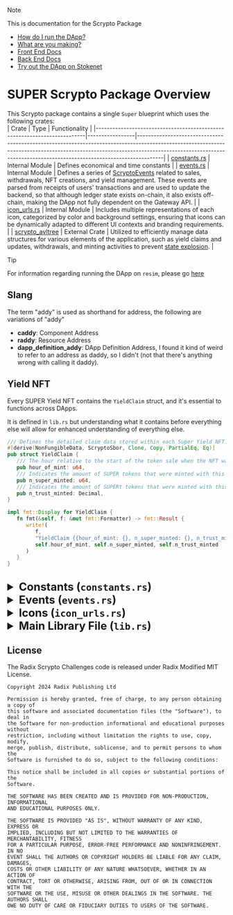 > [!NOTE]
> This is documentation for the Scrypto Package
> - [How do I run the DApp?](../Website/README.md)
> - [What are you making?](../README.md)
> - [Front End Docs](../Website/Front%20End/README.md)
> - [Back End Docs](../Website/Back%20End/Server/README.md)
> - [Try out the DApp on Stokenet](https://testnet.floww.fi)

# SUPER Scrypto Package Overview

This Scrypto package contains a single ```Super``` blueprint which uses the following crates:  
| Crate                                                                    | Type            | Functionality                                                                                                                                                                                                                                     |
|--------------------------------------------------------------------------|-----------------|---------------------------------------------------------------------------------------------------------------------------------------------------------------------------------------------------------------------------------------------------|
| [constants.rs](#constants)                                  | Internal Module | Defines economical and time constants                                                                                                                                                                                                            |
| [events.rs](#events)                                           | Internal Module | Defines a series of [ScryptoEvents](https://docs.radixdlt.com/docs/scrypto-events) related to sales, withdrawals, NFT creations, and yield management. These events are parsed from receipts of users' transactions and are used to update the backend, so that although ledger state exists on-chain, it also exists off-chain, making the DApp not fully dependent on the Gateway API. |
| [icon_urls.rs](#icons)                                                             | Internal Module | Includes multiple representations of each icon, categorized by color and background settings, ensuring that icons can be dynamically adapted to different UI contexts and branding requirements.                                                                                         |
| [scrypto_avltree](https://github.com/ociswap/scrypto-avltree/tree/main)  | External Crate  | Utilized to efficiently manage data structures for various elements of the application, such as yield claims and updates, withdrawals, and minting activities to prevent [state explosion](https://docs.radixdlt.com/docs/code-hardening).                                              |

> [!TIP]
> For information regarding running the DApp on `resim`,
> please go [here](../Website/README.md#run-the-dapp-locally-using-resim)

## Slang 
The term "addy" is used as shorthand for address, the following are variations of "addy"
* **caddy**: Component Address
* **raddy**: Resource Address
* **dapp_definition_addy**: DApp Definition Address, I found it kind of weird to refer to an address as daddy, so I didn't (not that there's anything wrong with calling it daddy).

## Yield NFT 
Every SUPER Yield NFT contains the `YieldClaim` struct, and it's essential to functions across DApps.  
  
It is defined in `lib.rs` but understanding what it contains before everything else will allow for enhanced understanding of everything else.



```rust
/// Defines the detailed claim data stored within each Super Yield NFT.
#[derive(NonFungibleData, ScryptoSbor, Clone, Copy, PartialEq, Eq)]
pub struct YieldClaim {
   /// The hour relative to the start of the token sale when the NFT was minted.
   pub hour_of_mint: u64,
   /// Indicates the amount of SUPER tokens that were minted with this NFT.
   pub n_super_minted: u64,
   /// Indicates the amount of SUPERt tokens that were minted with this NFT, these tokens represent a share of XRD stored within the component's Native Pool.
   pub n_trust_minted: Decimal,
}

impl fmt::Display for YieldClaim {
   fn fmt(&self, f: &mut fmt::Formatter) -> fmt::Result {
      write!(
         f,
         "YieldClaim {{hour_of_mint: {}, n_super_minted: {}, n_trust_minted: {} }}",
         self.hour_of_mint, self.n_super_minted, self.n_trust_minted
      )
   }
}
```

##
<details>
<summary style="font-size: 1.8em; font-weight: bold;">Constants (<code>constants.rs</code>)</summary>

## Constants

| Constant              | Type    | Value    | Description                                                                                                                                            |
|-----------------------|---------|----------|--------------------------------------------------------------------------------------------------------------------------------------------------------|
| FRACTION_VESTED       | Decimal | 0.4      | Fraction of XRD paid by user to be unlocked to Owner over the `WEEKS_VESTED`                                                                           |
| FRACTION_TRUST_FUND   | Decimal | 0.6      | Fraction of XRD paid by user to place in `OneResourcePool` and mint `SUPERt` against                                                                   |
| WEEKS_VESTED          | u64     | 16       | May also be referred to as the development period, weeks over which SUPERy is generated                                                                |
| TIME_SECONDS_PER_HOUR | u64     | 60 * 60  | Number of seconds in an hour.                                                                                                                          |
| TIME_HOURS_PER_WEEK   | u64     | 7 * 24   | Number of hours in a week.                                                                                                                             |
| DAYS_PER_VEST_PERIOD  | u64     | 7        | Number of days per vesting period, each period unlocks an equal fraction of the tokens locked within the component from the fraction `FRACTION_VESTED` |
| SALE_DURATION_DAYS    | u64     | 7        | Duration of the sale in days.                                                                                                                          |
| EULER                 | Decimal | 2.718... | Euler's number, accurate to 18 decimal places.                                                                                                         |
| PI                    | Decimal | 3.141... | π (pi), accurate to 18 decimal places                                                                                                                  |

##
</details>

<details>
<summary style="font-size: 1.8em; font-weight: bold;">Events (<code>events.rs</code>)</summary>

## Events

### SaleDetailEvent 
Used to communicate changes within the component.  
A version of this is stored in the component itself, it's updated whenever necessary but must be defined as both an 
event and a struct in order for the component to emit its state effectively.
```rust
#[derive(ScryptoSbor, ScryptoEvent, Clone)]
pub struct SaleDetailEvent {

   pub dapp_definition_caddy: Vec<GlobalAddress>,
   pub component_caddy: ComponentAddress,
   pub pool_caddy: ComponentAddress,

   pub owner_badge_raddy: ResourceAddress,
   pub component_badge_raddy: ResourceAddress,
   pub db_updater_raddy: ResourceAddress,

   pub super_raddy: ResourceAddress,
   pub super_y_raddy: ResourceAddress,
   pub super_t_raddy: ResourceAddress,
   pub yield_nft_raddy: ResourceAddress,

   pub sale_started: bool,
   pub sale_completed: bool,

   pub sale_start_time_unix: i64,
   pub sale_start_time_utc: String,

   pub sale_end_time_unix: i64,
   pub sale_end_time_utc: String,

}
```

### CreateYieldNFTEvent 
This event is emitted when a new Yield NFT is created. It contains the NFT's ID, the hour of minting, the amount of 
SUPER tokens minted, and the amount of trust tokens (SUPERt) minted.
```rust
#[derive(ScryptoSbor, ScryptoEvent)]
pub struct CreateYieldNFTEvent {
    pub nft_id: u64,
    pub hour_of_mint: u64,
    pub n_super_minted: u64,
    pub n_trust_minted: Decimal,
}
```

### BurnYieldNFTEvent 
This event is emitted when a Yield NFT is burned. It contains the burnt NFT's ID, the hour of minting, the amount 
of SUPER tokens that were minted, and the amount of trust tokens (SUPERt) minted with the NFT.
```rust
#[derive(ScryptoSbor, ScryptoEvent)]
pub struct BurnYieldNFTEvent {
    pub nft_id: u64,
    pub hour_of_mint: u64,
    pub n_super_minted: u64,
    pub n_trust_minted: Decimal,
}
```

### WithdrawalCalculationEvent 
This event is emitted when the withdrawal epochs are calculated. It contains a vector of strings representing the 
epochs at which withdrawals from the vested XRD (the XRD governed by the constant `FRACTION_VESTED`) are scheduled.
```rust
#[derive(ScryptoSbor, ScryptoEvent)]
pub struct WithdrawalCalculationEvent {
    pub withdraw_epochs: Vec<String>,
}
```

### ClaimYieldEvent 
This event is emitted when yield is claimed. It contains the hour of the claim, the amount of SUPERy tokens minted,
the NFT's ID used for the claim, and the amount of trust fund tokens (SUPERt) redeemed.
```rust
#[derive(ScryptoSbor, ScryptoEvent)]
pub struct ClaimYieldEvent {
    pub hour_of_claim: u64,
    pub super_y_minted: Decimal,
    pub nft_id: u64,
    pub trust_fund_redemption_amount: Decimal,
}
```

### ShowSuperMintedEvent 
This event is emitted to show the amount of SUPER tokens minted at a specific time. It contains the time of the update
and the number of SUPER tokens minted. This event is used by the `show_hourly_super_minted` function.
```rust
#[derive(ScryptoSbor, ScryptoEvent)]
pub struct ShowSuperMintedEvent {
    pub time: u64, // time at which the update occurred
    pub n_super: u64,
}
```

### YieldUpdateEvent: 
This event is used by the show_hourly_yield_generated function to emit information about the yield generated for each NFT at each recorded hour.
```rust
#[derive(ScryptoSbor, ScryptoEvent)]
pub struct YieldUpdateEvent {
    pub time: u64, //time at which the update occurred
    pub nft_id: u64,
    pub yield_generated: Decimal, // Yield received per 'Super' token
}
```

### SplitNFTEvent 
This event is emitted when a Yield NFT is split into multiple NFTs. It contains the ID and data of
the burned NFT, the ID and data of the first newly created NFT, and a vector of IDs and data for the
rest of the newly created NFTs. This event is used by the `split_yield_nft` function.
```rust
#[derive(ScryptoSbor, ScryptoEvent)]
pub struct SplitNFTEvent {
    pub burnt_nft_id: u64,
    pub burnt_nft_data: YieldClaim,
    pub first_nft_id: NonFungibleLocalId,
    pub first_nft_data: YieldClaim,
    pub rest_nft_ids: Vec<NonFungibleLocalId>,
    pub rest_nft_data: YieldClaim
}
```  

##
</details>

<details>
<summary style="font-size: 1.8em; font-weight: bold;">Icons (<code>icon_urls.rs</code>)</summary>

## Icons

### Structs

#### `IconUrls`

This struct holds URLs for different icon types.

##### Fields

- `floww: UncheckedUrl`
- `super_s: UncheckedUrl`
- `super_t: UncheckedUrl`
- `super_y: UncheckedUrl`
- `w: UncheckedUrl`
- `nft: UncheckedUrl`

#### `Icons`

This struct contains two `IconUrls` objects, representing different formats of icons.

##### Fields

- `tp: IconUrls` - Holds URLs for transparent icons.
- `bg: IconUrls` - Holds URLs for icons with backgrounds.

### Implementation

#### `Icons::new() -> Self`

The `new` function initializes the `Icons` struct with predefined URLs for both transparent and background icons. 
It constructs the URLs based on a base URL.

##### Example

```rust
impl Icons {
pub fn new() -> Self {
let base_url: String = String::from("https://assets.floww.fi/images/logo/png/");

        let set: Icons = Icons {
            tp: IconUrls {
                floww: Url::of(&format!("{}tp/floww.png", base_url)),
                super_s: Url::of(&format!("{}tp/super_s.png", base_url)),
                super_t: Url::of(&format!("{}tp/super_t.png", base_url)),
                super_y: Url::of(&format!("{}tp/super_y.png", base_url)),
                w: Url::of(&format!("{}tp/W.png", base_url)),
                nft: Url::of(&format!("{}tp/yield_nft.png", base_url)),
            },
            bg: IconUrls {
                floww: Url::of(&format!("{}bg/floww.png", base_url)),
                super_s: Url::of(&format!("{}bg/super_s.png", base_url)),
                super_t: Url::of(&format!("{}bg/super_t.png", base_url)),
                super_y: Url::of(&format!("{}bg/super_y.png", base_url)),
                w: Url::of(&format!("{}bg/W.png", base_url)),
                nft: Url::of(&format!("{}bg/yield_nft.png", base_url)),
            },
        };
        return set;
    }
}
```

The `new` method constructs the URLs dynamically using the base URL and predefined paths for each icon type. 
It then returns an instance of the `Icons` struct with these URLs.

##
</details>

<details>
<summary style="font-size: 1.8em; font-weight: bold;">Main Library File (<code>lib.rs</code>) </summary>

## Main Library File

## <!-- Instantiation -->
<details>
<summary style="font-size: 1.4em; font-weight: bold;">Instantiation Function</summary>

This section contains the function used to instantiate the DApp

### `new()`
Initializes and returns a new instance of the Super component. This function sets up the initial state, including 
badges, resource managers, and databases required for the component's operation.
```rust
        pub fn new(
    dapp_definition_addy: ComponentAddress,
) -> (NonFungibleBucket, Global<Super>, NonFungibleBucket) {

    let dapp_definition_addy_vec: Vec<GlobalAddress> =
        vec![GlobalAddress::new_or_panic(dapp_definition_addy.into())];

    let logos: Icons = Icons::new();

    let current_colors: IconUrls = logos.bg.clone();

    //region Component Rules and address reservations

    let (addy_reservation, component_addy): (GlobalAddressReservation, ComponentAddress) =
        Runtime::allocate_component_address(Super::blueprint_id());

    let access_rule_component: AccessRule = rule!(require(global_caller(component_addy)));

    let global_component_caller_badge: NonFungibleGlobalId =
        NonFungibleGlobalId::global_caller_badge(component_addy);

    let global_component_addy: ResourceAddress =
        global_component_caller_badge.resource_address();

    let owner_role_component: OwnerRole = OwnerRole::Fixed(access_rule_component.clone());

    //endregion

    //region Minting Owner badge and owner access rules

    let badge_owner: NonFungibleBucket =
        ResourceBuilder::new_integer_non_fungible(owner_role_component.clone())
            .metadata(metadata!(
                    init {
                        "name" => "SUPER Owner Badge".to_owned(), locked;
                        "key_image_url" => current_colors.nft.to_owned(), updatable;
                        "dapp_definitions" => dapp_definition_addy_vec.to_owned(), updatable;
                    }))
            .mint_roles(mint_roles!(
                    minter => access_rule_component.clone();
                    minter_updater => access_rule_component.clone();
                    ))
            .mint_initial_supply(vec![(
                0u64.into(),
                OwnerBadgeData {
                    name: "SHAH".to_owned(),
                },
            )]);

    let badge_owner_addy: ResourceAddress = badge_owner.resource_address();

    let owner_badge_global_id: NonFungibleGlobalId =
        NonFungibleGlobalId::global_caller_badge(badge_owner_addy);

    let access_component_or_owner_badge: AccessRule = rule!(require_any_of(vec![
                owner_badge_global_id.clone(),
                global_component_caller_badge.clone()
            ]));
    let owner_component_or_owner_badge: OwnerRole =
        OwnerRole::Fixed(access_component_or_owner_badge.clone());

    //endregion

    //region Creating a AVLTree that contains all epochs where vested funds will partially unlock

    let withdrawal_epochs: AvlTree<i64, bool> = AvlTree::new();

    //endregion

    //region Creating One Resource Pool (The lump sum will be stored here)

    let pool_one_resource: Global<OneResourcePool> =
        Blueprint::<OneResourcePool>::instantiate(
            owner_component_or_owner_badge.clone(),
            rule!(require(global_component_caller_badge.clone())),
            XRD,
            None,
        );

    let pool_addy: ComponentAddress = pool_one_resource.address();

    //Note:
    // The Resource Address for the one resource pool's LP token is inaccessible until this component is globalized.
    // With this in mind, the instantiated value for the trust_token_addy is incorrect.
    // It is corrected in the function update_trust_metadata(), which is called from start_sale()

    //endregion

    //region Creating Manager for SUPER (principal) and SUPERy (yield)

    let super_manager: ResourceManager =
        ResourceBuilder::new_fungible(owner_component_or_owner_badge.clone())
            .metadata(metadata! {
                        roles {
                            metadata_locker => access_rule_component.clone();
                            metadata_locker_updater => access_rule_component.clone();
                            metadata_setter => access_rule_component.clone();
                            metadata_setter_updater => access_rule_component.clone();
                        },
                        init {
                            "name" => "SUPER".to_owned(), locked;
                            "symbol" => "SUPER".to_owned(), locked;
                            "icon_url" => current_colors.super_s.to_owned(), updatable;
                            "dapp_definitions" => dapp_definition_addy_vec.to_owned(), updatable;
                        }
                    })
            .mint_roles(mint_roles!(
                        minter => rule!(require(global_caller(component_addy)));
                        minter_updater => rule!(require(global_caller(component_addy)));
                    ))
            .divisibility(0)
            .burn_roles(burn_roles!(
                    burner => rule!(require(global_caller(component_addy)));
                    burner_updater => rule!(require(global_caller(component_addy)));
                    ))
            .create_with_no_initial_supply();

    let super_empty_bucket: Bucket = super_manager.create_empty_bucket();
    let super_resource_addy: ResourceAddress = super_empty_bucket.resource_address();
    super_empty_bucket.drop_empty();

    let super_yield_manager: ResourceManager = ResourceBuilder::new_fungible(
        owner_component_or_owner_badge.clone(),
    )
        .metadata(metadata! {
                roles {
                    metadata_locker => access_rule_component.clone();
                    metadata_locker_updater => access_rule_component.clone();
                    metadata_setter => access_rule_component.clone();
                    metadata_setter_updater => access_rule_component.clone();
                },
                init {
                        "name" => "SUPER Yield Token".to_owned(), locked;
                        "symbol" => "SUPERy".to_owned(), locked;
                        "icon_url" => current_colors.super_y.to_owned(), updatable;
                        "dapp_definitions" => dapp_definition_addy_vec.to_owned(), updatable;
                    }
            })
        .mint_roles(mint_roles!(
                minter => rule!(require(global_caller(component_addy)));
                minter_updater => rule!(require(global_caller(component_addy)));
            ))
        .divisibility(DIVISIBILITY_MAXIMUM)
        .burn_roles(burn_roles!(
            burner => rule!(require(global_caller(component_addy)));
            burner_updater => rule!(require(global_caller(component_addy)));
            ))
        .create_with_no_initial_supply();

    let super_yield_empty_bucket: Bucket = super_yield_manager.create_empty_bucket();
    let super_yield_resource_addy: ResourceAddress =
        super_yield_empty_bucket.resource_address();
    super_yield_empty_bucket.drop_empty();

    //endregion

    //region Creating Yield nft Manager

    let nft_manager: ResourceManager = ResourceBuilder::new_integer_non_fungible::<
        YieldClaim,
    >(owner_component_or_owner_badge.clone())
        .metadata(metadata!(
                roles {
                    metadata_setter => access_rule_component.clone();
                    metadata_setter_updater => access_rule_component.clone();
                    metadata_locker => access_rule_component.clone();
                    metadata_locker_updater => access_rule_component.clone();
                },
                init {
                    "name" => "SUPER Yield NFT".to_owned(), locked;
                    "Current Hour" => 0u64.to_owned(), updatable;
                    "Current Time" => 0u64.to_owned(), updatable;
                    "Total Amount" => dec!("0.0").to_owned(), updatable;
                    "dapp_definitions" => dapp_definition_addy_vec.to_owned(), updatable;
                    "icon_url" => current_colors.nft.to_owned(), updatable;
                    "key_image_url" => current_colors.nft.to_owned(), updatable;
                }
            ))
        .mint_roles(mint_roles!(
                minter => access_rule_component.clone();
                minter_updater => access_rule_component.clone();
            ))
        .non_fungible_data_update_roles(non_fungible_data_update_roles!(
                non_fungible_data_updater => access_rule_component.clone();
                non_fungible_data_updater_updater => rule!(deny_all);
            ))
        .burn_roles(burn_roles!(
                burner => access_rule_component.clone();
                burner_updater => rule!(deny_all);
            ))
        .create_with_no_initial_supply();

    let nft_empty_bucket: Bucket = nft_manager.create_empty_bucket();
    let nft_resource_addy: ResourceAddress = nft_empty_bucket.resource_address();
    nft_empty_bucket.drop_empty();

    //endregion

    //region Creating Yield NFT db and db_updater badge, that will be sent to off-ledger automated wallet who will activate it once per hour

    let badge_db_updater: NonFungibleBucket =
        ResourceBuilder::new_integer_non_fungible(owner_role_component.clone())
            .metadata(metadata!(
                        init {
                            "name" => "SUPER Updater Badge".to_owned(), locked;
                            "key_image_url" => current_colors.nft.to_owned(), updatable;
                            "dapp_definitions" => dapp_definition_addy_vec.to_owned(), updatable;
                        }))
            .mint_roles(mint_roles!(
                        minter => access_rule_component.clone();
                        minter_updater => access_rule_component.clone();
                    ))
            .mint_initial_supply(vec![(
                0u64.into(),
                OwnerBadgeData {
                    name: "Updater".to_owned(),
                },
            )]);

    let db_updater_resource_addy: ResourceAddress = badge_db_updater.resource_address();

    //endregion

    let new_super_event: SaleDetailEvent = SaleDetailEvent {
        dapp_definition_caddy: dapp_definition_addy_vec.to_owned(),

        component_caddy: component_addy,
        pool_caddy: pool_addy,

        owner_badge_raddy: badge_owner_addy,
        component_badge_raddy: global_component_addy,
        db_updater_raddy: db_updater_resource_addy,

        super_raddy: super_resource_addy,
        super_y_raddy: super_yield_resource_addy,
        super_t_raddy: super_yield_resource_addy,
        yield_nft_raddy: nft_resource_addy,

        sale_started: false,
        sale_completed: false,

        sale_start_time_unix: 0,
        sale_start_time_utc: "Sale hasn't begun".to_owned(),

        sale_end_time_unix: 0,
        sale_end_time_utc: "Sale hasn't begun".to_owned(),
    };

    let component: Global<Super> = Self {
        //Icon stuff
        icons: logos.clone(),
        active_colors: current_colors.clone(),

        //Components and (c)omp Addresses
        pool: pool_one_resource,

        //vesting vault and relevant shit
        vesting_vault: Vault::new(XRD),
        vested_withdrawal_amount: dec!("0"),
        unclaimed_super_yield: dec!("0"),

        //Token Managers
        super_manager,
        super_yield_manager,
        yield_nft_manager: nft_manager,

        //Databases (db)
        yield_nft_db: AvlTree::new(),
        yield_generated_db: AvlTree::new(),
        vested_withdrawals_db: withdrawal_epochs,
        hourly_super_minted: AvlTree::new(),
        hour_updated_checklist: AvlTree::new(),

        // Token Sale Timings and Status
        time_sale_start: Instant::new(0),
        time_sale_end: Instant::new(0),
        dbs_updated_up_to_before_hour: 0,
        length_hourly_super_minted: 0,
        total_super_minted: 0,
        sale_details: new_super_event.to_owned(),
    }
        .instantiate()
        .prepare_to_globalize(OwnerRole::Fixed(rule!(require(badge_owner_addy))))
        .roles(roles! {
                db_updater => rule!(require(db_updater_resource_addy));
            })
        .with_address(addy_reservation)
        .metadata(metadata!(
                init {
                    "name" => "SUPER_IYO", updatable;
                    "dapp_definition" => dapp_definition_addy_vec.to_owned(), updatable;
                    "icon_url" => current_colors.super_s.clone().to_owned(), updatable;
                }
            ))
        .globalize();

    Runtime::emit_event(new_super_event.to_owned());

    (badge_owner, component, badge_db_updater)
}

```

## <!-- Starting -->
</details>
<details>
<summary style="font-size: 1.4em; font-weight: bold;">Starting Token Sale Functions</summary>

This section contains various functions for starting the token sale, as well as any 
functions used by the start_sale function.

### `start_sale()`
Initiates the token sale and configures the necessary parameters and schedules. This function marks 
the start of the token sale by setting up the trust fund metadata with the provided fee, 
initializing the start and end times of the sale, and preparing the withdrawal epochs based on the 
sale's duration.
```rust
pub fn start_sale(&mut self, fee: Bucket) -> Bucket {
    let return_fee: Bucket = self.set_trustfund_metadata(fee);

    self.time_sale_start = Clock::current_time_rounded_to_seconds();

    self.time_sale_end = Clock::current_time_rounded_to_seconds()
        .add_days(SALE_DURATION_DAYS as i64)
        .unwrap();

    self.calculate_withdrawal_epochs();

    info!(
        "Sale started on: {}",
        self.time_sale_start.seconds_since_unix_epoch
    );

    info!(
        "Sale ends on: {}",
        self.time_sale_end.seconds_since_unix_epoch
    );

    self.super_manager.set_mintable(AccessRule::AllowAll);

    //Updating and emitting self.sale_details
    self.sale_details.sale_started = true;
    self.sale_details.sale_completed = false;

    self.sale_details.sale_start_time_unix = self.time_sale_start.seconds_since_unix_epoch;
    self.sale_details.sale_start_time_utc =
        UtcDateTime::from_instant(&self.time_sale_start)
            .unwrap()
            .to_string();

    self.sale_details.sale_end_time_unix = self.time_sale_end.seconds_since_unix_epoch;
    self.sale_details.sale_end_time_utc = UtcDateTime::from_instant(&self.time_sale_end)
        .unwrap()
        .to_string();

    Runtime::emit_event(self.sale_details.to_owned());

    return_fee
}
```

### `calculate_withdrawal_epochs()`
Calculates and schedules the withdrawal epochs based on the token sale start time.

This function iterates through the specified number of vesting weeks and calculates the specific 
epochs (in Unix time) at which vested funds become available for withdrawal. Each epoch is 
calculated by adding a multiple of the vesting period in days to the sale start time. The result is 
stored in the vested withdrawals db with an initial state set to false, indicating that the funds 
for that epoch are not yet withdrawn.
```rust
        pub fn calculate_withdrawal_epochs(&mut self) {
    let mut withdrawal_epoch_vector: Vec<String> = Vec::new();

    for i in 0..(WEEKS_VESTED as i64) {
        let epoch: i64 = self
            .time_sale_start
            .to_owned()
            .add_days(i * (DAYS_PER_VEST_PERIOD as i64))
            .unwrap()
            .seconds_since_unix_epoch;

        self.vested_withdrawals_db.insert(epoch, false);

        withdrawal_epoch_vector.insert(i as usize, epoch.to_string());
    }

    Runtime::emit_event(WithdrawalCalculationEvent {
        withdraw_epochs: withdrawal_epoch_vector,
    });
}
```

## <!-- Token Metadata Updater -->
</details>
<details>
<summary style="font-size: 1.4em; font-weight: bold;">Token Metadata Updater Functions</summary>

This section contains various funcitons used for updating the metadata for the various tokens. 
`set_trustfund_metadata` sets up the initial state of the SUPERt token, since accessing metadata for 
tokens from a `OneResourcePool` is different from the rest. The rest of the `update` functions have
very similar functionality.

### `set_trustfund_metadata()`
Sets **initial metadata** for the trust fund.

This function configures the metadata for the trust fund pool using the specified fee. It sets up 
the trust fund's name, description, and other attributes to ensure transparency and 
trustworthiness.

```rust
pub fn set_trustfund_metadata(&mut self, fee: Bucket) -> Bucket {
    
    self.pool
        .set_metadata("name".to_owned(), "SUPER Trust Fund".to_owned());
    self.pool.set_metadata("description".to_owned(), "A Trust Fund for the SUPER token to foster trust between developers and investors. This ensures you can reclaim part of your investment if the project's direction doesn't meet your expectations.".to_owned());
    self.pool
        .set_metadata("icon_url".to_owned(), self.active_colors.super_t.to_owned());
    self.pool.set_metadata(
        "dapp_definition".to_owned(),
        self.sale_details.dapp_definition_caddy.to_owned(),
    );

    let pool_token: Bucket = self.pool.contribute(fee);
    self.sale_details.super_t_raddy = pool_token.resource_address();

    let pool_token_manager: ResourceManager = ResourceManager::from(self.sale_details.super_t_raddy);

    pool_token_manager.set_metadata("name".to_owned(), "SUPER Trust Token".to_owned());
    pool_token_manager.set_metadata("symbol".to_owned(), "SUPERt".to_owned());
    pool_token_manager
        .set_metadata("icon_url".to_owned(), self.active_colors.super_t.to_owned());
    pool_token_manager.set_metadata(
        "dapp_definitions".to_owned(),
        self.sale_details.dapp_definition_caddy.to_owned(),
    );

    let return_fee: Bucket = self.pool.redeem(pool_token);

    return_fee
}
```

### `update_super_metadata()`
Updates the metadata of the SUPER token.
  
This function modifies the metadata entry specified by `entry_to_update` with the new value `value_to_update_to`.
If the entry is for "icon_url" or "info_url", it treats the value as a URL; otherwise, it treats it as a string.
```rust
pub fn update_super_metadata(
    &mut self,
    entry_to_update: String,
    value_to_update_to: String,
) {
    if (entry_to_update == "icon_url") | (entry_to_update == "info_url") {
        let url: UncheckedUrl = Url::of(value_to_update_to);
        self.super_manager
            .set_metadata(entry_to_update.to_owned(), url);
    } else {
        self.super_manager
            .set_metadata(entry_to_update.to_owned(), value_to_update_to);
    }
}
```

### `update_trust_metadata()`
Updates the metadata of the SUPERt token.

This function modifies the metadata entry specified by `entry_to_update` with the new value `value_to_update_to`.
If the entry is for "icon_url" or "info_url", it treats the value as a URL; otherwise, it treats it as a string.
```rust
pub fn update_trust_metadata(
    &mut self,
    entry_to_update: String,
    value_to_update_to: String,
) {
    if self.sale_details.super_t_raddy == self.sale_details.super_y_raddy {
        panic!("Run self.start_sale() first!")
    }

    let pool_token_manager: ResourceManager = ResourceManager::from(self.sale_details.super_t_raddy);

    if (entry_to_update == "icon_url") | (entry_to_update == "info_url") {
        let url: UncheckedUrl = Url::of(value_to_update_to);
        pool_token_manager.set_metadata(entry_to_update.to_owned(), url);
    } else {
        pool_token_manager.set_metadata(entry_to_update.to_owned(), value_to_update_to);
    }
}
```

### `update_nft_manager_metadata()`
Updates the metadata of the SUPERy token.
This function modifies the metadata entry specified by `entry_to_update` with the new value `value_to_update_to`.
If the entry is for "icon_url" or "info_url", it treats the value as a URL; otherwise, it treats it as a string.
```rust
pub fn update_nft_manager_metadata(&mut self) {
    let current_time: i64 =
        Clock::current_time_rounded_to_seconds().seconds_since_unix_epoch;

    let time_after_sale_start: u64 =
        (current_time - self.time_sale_start.seconds_since_unix_epoch) as u64;

    let hour_after_sale_start: u64 = time_after_sale_start / TIME_SECONDS_PER_HOUR;

    let total_super: u64 = self
        .super_manager
        .total_supply()
        .unwrap_or(dec!(0))
        .to_u64();

    //let total_trust: Decimal = self.pool.get_vault_amount();

    self.yield_nft_manager
        .set_metadata("Total SUPER Minted", total_super);
    self.yield_nft_manager
        .set_metadata("Current Time", time_after_sale_start);
    self.yield_nft_manager
        .set_metadata("Current Hour", hour_after_sale_start);
}

```

## <!-- Ending -->
</details>
<details>
<summary style="font-size: 1.4em; font-weight: bold;">Ending Token Sale Functions</summary>

This section contains various functions for ending the token sale, as well as any
functions used by the end_sale function.

### `end_sale()`
Ends the token sale and finalizes the sale details.
This function sets the SUPER token to non-mintable, marks the sale as completed,
calculates the vested withdrawal amount, and emits the updated sale details event.
```rust
pub fn end_sale(&mut self) {
    // Set SUPER tokens to non-mintable
    self.super_manager.set_mintable(AccessRule::DenyAll);

    // Mark the sale as completed
    self.sale_details.sale_completed = true;

    // Calculate the total vested amount and the vested withdrawal amount
    let total_vested: Decimal = self.vesting_vault.amount();
    self.vested_withdrawal_amount = total_vested / Decimal::from(WEEKS_VESTED);

    // Emit the updated sale details event
    Runtime::emit_event(self.sale_details.to_owned());

    // Ensure the total vested amount is correctly divided into weekly withdrawals
    assert_eq!(
        Decimal::from(WEEKS_VESTED) * self.vested_withdrawal_amount,
        total_vested,
        "Total vested is not == to total being withdrawn."
    );
}
```

### `check_if_sale_complete()`
Checks if the token sale is complete and ends the sale if it is.

This function compares the current time with the sale end time and calls `end_sale` if the current 
time is past the sale end time.
```rust
pub fn check_if_sale_complete(&mut self) {
    // Get the current time rounded to seconds
    let now: Instant = Clock::current_time_rounded_to_seconds();

    // Check if the current time is greater than the sale end time
    let check_sale_complete: bool =
        now.compare(self.time_sale_end, TimeComparisonOperator::Gt);

    // Log the current sale completion status
    info!("Token sale completed = {}", self.sale_details.sale_completed);

    // If the sale is complete, end the sale
    if check_sale_complete {
        self.end_sale();
    }
}
```

## <!-- Buying -->
</details>
<details>
<summary style="font-size: 1.4em; font-weight: bold;">Buying Functions </summary>

Contains functions related to participating in the token sale.

### `deposit()`
Processes a deposit during the token sale.
This function handles the payment, splits it into vested and trust fund amounts,
mints SUPER tokens, creates a Yield NFT, and updates the relevant vaults and pools.

Arguments:
* `payment` - A bucket containing the payment in XRD tokens.

Returns:  
* The remaining payment bucket.
* The contribution bucket to the trust fund.
* The bucket containing minted SUPER tokens.
* The bucket containing the created Yield NFT.
```rust
pub fn deposit(&mut self, mut payment: Bucket) -> (Bucket, Bucket, Bucket, Bucket) {

    // Get the current time rounded to seconds
    let now: Instant = Clock::current_time_rounded_to_seconds();
    let now_integer: i64 = now.seconds_since_unix_epoch;

    // Get the start time of the sale
    let time_start: i64 = self.time_sale_start.to_owned().seconds_since_unix_epoch;

    // Calculate the time since the sale began
    let time_since_sale_began: u64 = (now_integer - time_start) as u64;

    // Check if the sale is complete
    self.check_if_sale_complete();

    // Ensure the sale is not completed
    assert!(
        !self.sale_details.sale_completed,
        "Token sale is finished, buy on secondary market!"
    );

    // Ensure the sale has started
    assert!(
        self.sale_details.sale_started,
        "Token sale hasn't started! Please wait"
    );

    // Ensure the payment is made with XRD tokens
    assert_eq!(payment.resource_address(), XRD, "Please pay with XRD.");

    // Find the nearest positive non-zero multiple of 10 for the payment amount
    let payment_amount: Decimal =
        self.find_positive_non_zero_multiple_of_10(payment.amount());

    // Calculate the vested amount and trust fund amount
    let amount_vested: Decimal = FRACTION_VESTED
        .checked_mul(payment_amount)
        .unwrap()
        .checked_round(0, RoundingMode::ToNearestMidpointToEven)
        .unwrap();


    let amount_trust_fund: Decimal = FRACTION_TRUST_FUND
        .checked_mul(payment_amount)
        .unwrap()
        .checked_round(0, RoundingMode::ToNearestMidpointToEven)
        .unwrap();

    // Ensure the payment is correctly split into vested and trust fund amounts
    assert_eq!(
        amount_vested.checked_add(amount_trust_fund).unwrap(),
        payment_amount,
        "Payment isn't being split right broski"
    );

    // Put the vested amount into the vesting vault
    self.vesting_vault.put(payment.take(amount_vested));

    // Contribute the remaining XRD to the trust fund pool
    let contribution: Bucket = self.pool.contribute(payment.take(amount_trust_fund));
    let trust_token_amount: Decimal = contribution.amount();

    // Mint SUPER tokens for the payment amount
    let minted_tokens: Bucket = self.super_manager.mint(payment_amount);
    let payment_int: u64 = payment_amount.to_u64();

    // Create a Yield NFT for the payment
    let (yield_nft, _): (Bucket, u64) = self.create_yield_nft(
        payment_int,
        trust_token_amount,
        time_since_sale_began,
        false,
    );

    // Return any remaining payment, the trust fund contribution, minted tokens, and the Yield NFT
    (payment, contribution, minted_tokens, yield_nft)
}
```

### `create_yield_nft()`
Creates a Yield NFT with the specified parameters.
This function mints a new Yield NFT with the provided SUPER and trust amounts,
records the NFT details in the database, and emits an event indicating the creation.

Arguments:
* `super_amount` - The amount of SUPER tokens minted with the NFT.
* `trust_amount` - The amount of trust tokens (SUPERt) minted with the NFT.
* `time_after_sale_start` - The time after the sale started, in seconds.
* `splitting_nft` - A boolean indicating if the NFT is being created as part of a split.

Returns:
* A `Bucket` with the minted Yield NFT.
* A `u64` representing the ID of the newly created NFT. 
```rust
pub fn create_yield_nft(
    &mut self,
    super_amount: u64,
    trust_amount: Decimal,
    time_after_sale_start: u64,
    splitting_nft: bool,
) -> (Bucket, u64) {

    // Calculate the hour after the sale started
    let hour_after_sale_start: u64 = time_after_sale_start / TIME_SECONDS_PER_HOUR;

    // Create the YieldClaim data for the NFT
    let receipt_data: YieldClaim = YieldClaim {
        hour_of_mint: hour_after_sale_start,
        n_super_minted: super_amount,
        n_trust_minted: trust_amount,
    };

    // Set metadata for the NFT
    let manager: ResourceManager = self.yield_nft_manager;
    manager.set_metadata("Amount", super_amount);
    manager.set_metadata("Hour of Mint", hour_after_sale_start);

    // Get a valid NFT ID, ensuring no collisions
    let checked_time: u64 = self.get_checked_nft_id(time_after_sale_start);

    // Mint the new Yield NFT
    let nft: Bucket = self.yield_nft_manager.mint_non_fungible(
        &NonFungibleLocalId::integer(checked_time.to_owned()),
        receipt_data.to_owned(),
    );

    // Add the NFT details to the database
    let inserted_nft_id: u64 = self.add_receipt_to_db(checked_time, receipt_data.clone());

    // Ensure the inserted NFT ID matches the checked time
    assert_eq!(
        checked_time, inserted_nft_id,
        "Key dont match w/ checked key"
    );

    // Update databases and emit events
    if !splitting_nft {
        // Update the databases with the new NFT details
        self.update_dbs_with(
            Some(receipt_data.n_super_minted.to_owned()),
            Some(receipt_data.hour_of_mint.to_owned()),
        );

        // Emit event for the creation of the Yield NFT
        Runtime::emit_event(CreateYieldNFTEvent {
            nft_id: inserted_nft_id.to_owned(),
            hour_of_mint: receipt_data.hour_of_mint.to_owned(),
            n_super_minted: receipt_data.n_super_minted.to_owned(),
            n_trust_minted: receipt_data.n_trust_minted.to_owned(),
        });
    } else {
        // Update the databases without specific details
        self.update_dbs_to_now();

        // Emit event for the creation of the Yield NFT as part of a split
        Runtime::emit_event(CreateYieldNFTEvent {
            nft_id: inserted_nft_id.to_owned(),
            hour_of_mint: receipt_data.hour_of_mint.to_owned(),
            n_super_minted: receipt_data.n_super_minted.to_owned(),
            n_trust_minted: receipt_data.n_trust_minted.to_owned(),
        });
    }

    // Return the minted NFT and its ID
    (nft, checked_time)
}
```

### `get_checked_nft_id()`
Ensures the NFT ID is unique by checking against existing IDs in the database.
This function increments the provided NFT ID until a unique ID is found that does not
already exist in the `yield_nft_db` database.

Arguments:
* `nft_id` - The initial NFT ID to check.

* Returns:
* A `u64` representing the first unique NFT ID that is not already used.

```rust
pub fn get_checked_nft_id(&mut self, nft_id: u64) -> u64 {
    let mut key: u64 = nft_id;

    // Increment the key until a unique one is found
    while self.yield_nft_db.get(&key).is_some() {
        key += 1; // Increment the key if the current key is already used
    }

    key
}
```

### `add_receipt_to_db()`
Adds a new YieldClaim entry to the database, ensuring a unique key is used.
This function checks the provided NFT ID for uniqueness, increments it if necessary,
and then inserts the YieldClaim data into the `yield_nft_db` and `yield_generated_db` databases.

Arguments:
* `nft_id` - The initial NFT ID to check and insert.
* `nft_data` - The YieldClaim data to insert.

Returns:
* A `u64` representing the unique NFT ID used for the insertion.

```rust
pub fn add_receipt_to_db(&mut self, nft_id: u64, nft_data: YieldClaim) -> u64 {
    let mut key: u64 = nft_id;
    let value: YieldClaim = nft_data;

    // Loop until an unused key is found
    while self.yield_nft_db.get(&key).is_some() {
        key += 1; // Increment the key if the current key is already used
    }

    // Insert the new value at the unused key
    self.yield_nft_db.insert(key, value);
    self.yield_generated_db.insert(key, dec!(0));

    // Return the key that was used for insertion
    key
}
```

## <!-- Splitting -->
</details>
<details>
<summary style="font-size: 1.4em; font-weight: bold;">Split Yield NFTs Functions </summary>

### `split_yield_nft()`
Splits a Yield NFT into multiple smaller NFTs.
This function checks the validity of the provided Yield NFT, splits it into the specified
number of smaller NFTs, updates the relevant databases, and emits an event for the split.
```rust
pub fn split_yield_nft(&mut self, yield_nft: NonFungibleBucket, number_of_splits: u64) -> (Bucket, Bucket) {

    // Ensure the provided NFT is a Yield NFT
    assert_eq!(
        yield_nft.resource_address(),
        self.sale_details.yield_nft_raddy,
        "Please send yield nft"
    );

    // Create a proof for the NFT and check it
    let nft_proof: NonFungibleProof = yield_nft.create_proof_of_all();
    let checked_nft: CheckedNonFungibleProof = nft_proof.check(self.sale_details.yield_nft_raddy);

    // Get the time of minting and data from the NFT
    let time_of_mint: u64 = self.nft_local_id_to_u64(checked_nft.non_fungible_local_id());
    let data: YieldClaim = yield_nft.non_fungible().data();

    // Ensure the NFT can be split into the specified number of parts
    assert!(
        data.n_super_minted >= number_of_splits,
        "Your max split is {}",
        data.n_super_minted
    );

    // Remove the yield generated for this NFT from the database
    let total_yield_generated: Decimal =
        self.yield_generated_db.remove(&time_of_mint).unwrap();

    let mut created_nft_ids: Vec<u64> = Vec::new();

    // Divide the SUPER and trust amounts for the splits
    let (super_first_nft, super_rest_nfts): (u64, u64) =
        self.divide_integer_into_n_integers(data.n_super_minted, number_of_splits);

    let (trust_first_nft, trust_rest_nfts): (Decimal, Decimal) = self
        .divide_decimal_into_n_weighted_decimals(
            data.n_trust_minted,
            super_first_nft,
            super_rest_nfts,
            number_of_splits,
        );

    let (yield_first_nft, yield_rest_nfts): (Decimal, Decimal) = self
        .divide_decimal_into_n_weighted_decimals(
            total_yield_generated,
            super_first_nft,
            super_rest_nfts,
            number_of_splits,
        );

    // Create the first split NFT
    let (first_nft, first_nft_local_id): (Bucket, u64) =
        self.create_yield_nft(super_first_nft, trust_first_nft, time_of_mint, true);

    // Update the yield generated database for the first NFT
    self.yield_generated_db
        .insert(first_nft_local_id, yield_first_nft);

    created_nft_ids.insert(0, first_nft_local_id);

    // Create a bucket to hold the rest of the split NFTs
    let mut split_nfts: Bucket = Bucket::new(yield_nft.resource_address());

    // Create the rest of the split NFTs
    for split_number in 1..number_of_splits {
        let new_time: u64 = &time_of_mint + split_number + 1;

        let (rest_nft, local_id): (Bucket, u64) =
            self.create_yield_nft(super_rest_nfts, trust_rest_nfts, new_time, true);

        split_nfts.put(rest_nft);

        self.yield_generated_db.insert(local_id, yield_rest_nfts);

        {
            let index: usize = usize::try_from(split_number).unwrap_or_else(|e| {
                eprintln!("Error converting u64 to usize: {}", e);
                usize::MAX
            });

            created_nft_ids.insert(index, local_id);
        }
    }

    // Remove the original NFT data from the database
    let removed_data: YieldClaim = self.yield_nft_db.remove(&time_of_mint).unwrap();

    // Ensure the original NFT data matches the removed data
    assert_eq!(
        data.hour_of_mint, removed_data.hour_of_mint,
        "nft data ain't matching broski"
    );
    assert_eq!(
        data.n_super_minted, removed_data.n_super_minted,
        "nft data ain't matching broski"
    );

    // Burn the original NFT
    checked_nft.drop();
    yield_nft.burn();

    // Get the IDs and data for the newly created NFTs
    let first_nft_id: NonFungibleLocalId = first_nft.as_non_fungible().non_fungible_local_id();
    let first_nft_data: YieldClaim = first_nft.as_non_fungible().non_fungible().data();

    let rest_nft_ids: Vec<NonFungibleLocalId> = split_nfts.as_non_fungible().non_fungible_local_ids().to_owned().into_iter().collect();
    let rest_nft_data: YieldClaim = split_nfts.as_non_fungible().non_fungibles().first().unwrap().data();

    // Emit an event for the split
    Runtime::emit_event(SplitNFTEvent {
        burnt_nft_id: time_of_mint,
        burnt_nft_data: data,
        first_nft_id: first_nft_id,
        first_nft_data: first_nft_data,
        rest_nft_ids: rest_nft_ids,
        rest_nft_data: rest_nft_data
    });

    // Return NFTs
    (first_nft, split_nfts)
}
```

## <!-- Claiming -->
</details>
<details>
<summary style="font-size: 1.4em; font-weight: bold;">Claiming Yield  Functions </summary>

Contains functions related to claiming yield generated on Yield NFTs.

### `claim_yield()`
Claims the yield for a Yield NFT by redeeming trust fund tokens and minting SUPERy tokens.
This function verifies the provided NFT and trust fund tokens, updates databases, redeems the trust fund tokens,
mints the yield tokens, and emits an event for the yield claim.
```rust
pub fn claim_yield(
        &mut self,
        nft: NonFungibleBucket,
        mut trust_fund_tokens: Bucket,
    ) -> (Bucket, Bucket) {
        
    //region Running all necessary checks (time, amount tokens, token_addy, nft_addy, nft_id, updating dbs)

    // Update the databases to the current state
    self.update_dbs_to_now();

    // Get the current time in hours since the sale started
    let now: u64 = self.hours_since_start();

    // Ensure the yield can only be claimed after the sale finishes
    assert!(
        now > SALE_DURATION_DAYS * 24,
        "Please wait til after the sale finishes to claim yield"
    );

    // Ensure the yield can only be claimed after the sale finishes
    assert_eq!(
        trust_fund_tokens.resource_address(),
        self.sale_details.super_t_raddy,
        "Send trust tokens"
    );

    let trust_fund_amount: Decimal = trust_fund_tokens.amount();

    // Check and burn the provided NFT
    let (nft_id, _nft_data, trust_amount_to_return): (u64, YieldClaim, Decimal) =
        self.check_and_burn_nft(nft, trust_fund_amount);

    //endregion

    // Get the amount of yield tokens to mint from the database
    let amount_to_mint: Decimal = *self.yield_generated_db.get(&nft_id).unwrap();

    // Calculate the amount of trust fund tokens to return
    let return_trust_fund_tokens: Bucket = trust_fund_tokens.take(trust_amount_to_return);

    // Redeem the provided trust fund tokens for XRD
    let trust_fund_redemption: Bucket = self.pool.redeem(trust_fund_tokens);

    let amount_trust_fund_redemption: Decimal = trust_fund_redemption.amount();
    
    // Deposit the redeemed XRD into the vesting vault
    self.vesting_vault.put(trust_fund_redemption);

    // Emit an event for the yield claim
    Runtime::emit_event(ClaimYieldEvent {
        hour_of_claim: now,
        super_y_minted: amount_to_mint,
        nft_id,
        trust_fund_redemption_amount: amount_trust_fund_redemption,
    });
    
    // Mint the yield tokens and return the minted tokens and any remaining trust fund tokens
    (
        self.super_yield_manager.mint(amount_to_mint),
        return_trust_fund_tokens,
    )
}
```

### `check_and_burn_nft()`
Checks the validity of a Yield NFT and burns it.
This function verifies the provided NFT against the stored data, ensures that the trust fund amount is sufficient,
and then burns the NFT, emitting an event for the burn.
```rust
pub fn check_and_burn_nft(
    &self,
    nft: NonFungibleBucket,
    trust_fund_amount_in: Decimal,
) -> (u64, YieldClaim, Decimal) {

    // Create a proof for the NFT and check it
    let nft_proof: NonFungibleProof = nft.create_proof_of_all();
    let checked_nft: CheckedNonFungibleProof = nft_proof.check(self.sale_details.yield_nft_raddy);

    // Get the local ID and data from the NFT
    let local_id: u64 = self.nft_local_id_to_u64(checked_nft.non_fungible_local_id());
    let nft_data: YieldClaim = checked_nft.as_non_fungible().non_fungible().data();

    // Retrieve the matching NFT data from the database
    let matching_nft: YieldClaim = match self.yield_nft_db.get(&local_id) {
        Some(nft) => *nft,
        None => panic!("Couldn't find NFT in db"),
    };

    let trust_fund_amount_nft: Decimal = nft_data.n_trust_minted;

    //region asserting each value from db

    // Ensure the trust fund amounts match
    assert_eq!(
        matching_nft.n_trust_minted, nft_data.n_trust_minted,
        "Mismatch in n_trust_minted values"
    );

    // Ensure the provided trust fund amount is sufficient
    assert!(
        trust_fund_amount_in >= nft_data.n_trust_minted,
        "Amount of trust fund tokens ain't enough."
    );

    // Ensure the SUPER amounts match
    assert_eq!(
        matching_nft.n_super_minted, nft_data.n_super_minted,
        "Mismatch in n_super_minted values"
    );

    // time is checked when finding nft in the db,

    //endregion

    // Figuring out the number of trust_fund_tokens to return to user:
    let amount_trust_tokens_to_return: Decimal = trust_fund_amount_in
        .checked_sub(trust_fund_amount_nft)
        .unwrap();

    if amount_trust_tokens_to_return.is_negative() {
        panic!("Send more SUPERt");
    };

    // Emit an event for the NFT burn
    Runtime::emit_event(BurnYieldNFTEvent {
        nft_id: local_id,
        hour_of_mint: nft_data.hour_of_mint,
        n_super_minted: nft_data.n_super_minted,
        n_trust_minted: nft_data.n_trust_minted,
    });

    // Drop the checked proof and burn the NFT
    checked_nft.drop();
    nft.burn();

    // Return the local ID, NFT data, and the amount of trust fund tokens to return
    (local_id, nft_data, amount_trust_tokens_to_return)
}
```

## <!-- Vested W/drawal -->
</details>
<details>
<summary style="font-size: 1.4em; font-weight: bold;">Vested Withdrawal Functions</summary>

### `vested_withdraw()`
Processes a vested withdrawal from the vesting vault.
This function checks the vesting schedule, calculates the allowed withdrawals,
and withdraws the appropriate amount from the vesting vault.
```rust
pub fn vested_withdraw(&mut self) -> Bucket {

    // Ensure the token sale is complete before allowing withdrawals
    assert!(!self.sale_details.sale_completed, "Token Sale is not yet complete!");

    // Update the databases to the current state
    self.update_dbs_to_now();

    let mut withdrawals_allowed: u64 = 0;
    let mut used_withdrawals: u64 = 0;

    // Iterate through the vesting withdrawals database to determine allowed withdrawals
    for (withdraw_date, used, _) in self.vested_withdrawals_db.range(..) {
        if (!used)
            && (Clock::current_time_is_at_or_after(
                Instant::new(withdraw_date as i64),
                TimePrecision::Minute,
            ))
        {
            withdrawals_allowed += 1;
        } else if used {
            used_withdrawals += 1;
        }
    }

    // Create a new bucket for the withdrawal
    let mut withdrawal: Bucket = Bucket::new(XRD);

    // If all withdrawals have been used and no more are allowed, take all remaining funds
    if (used_withdrawals == WEEKS_VESTED) && (withdrawals_allowed == 0) {
        withdrawal.put(self.vesting_vault.take_all());
    }

    // Calculate the amount to withdraw based on allowed withdrawals
    let withdrawal_amount: Decimal =
        Decimal::from(withdrawals_allowed) * self.vested_withdrawal_amount;

    // Withdraw the calculated amount from the vesting vault
    withdrawal.put(self.vesting_vault.take(withdrawal_amount));

    withdrawal
}
```

## <!-- Update databases -->
</details>
<details>
<summary style="font-size: 1.4em; font-weight: bold;">Database Update Functions</summary>

### `update_dbs_with()`
Updates the hourly SUPER minted data with the specified amount and hour.
This function updates the database with the amount of SUPER tokens minted for a specific hour.
If no amount or hour is provided, it defaults to 0 and the current hour since the sale started.
```rust
pub fn update_dbs_with(&mut self, amount: Option<u64>, hour: Option<u64>) {
    let amount: u64 = amount.unwrap_or(0);

    let hours_elapsed: u64 = hour.unwrap_or_else(|| self.hours_since_start());

    // Update the hourly SUPER minted data
    self.update_hourly_super_minted(hours_elapsed, amount);
}
```

### `update_dbs_to_now()`
Updates the databases to the current state. This function ensures the databases are up-to-date by 
calling `update_dbs_with` and `update_yield_generated` to update the hourly SUPER minted data and 
the yield generated.
```rust
pub fn update_dbs_to_now(&mut self) {
            
    //just in case a new nft was minted or burnt within the hour:
    self.update_dbs_with(None, None);

    // Once amount fractions are up-to-date, yield_generated can be calculated 
    // and then updated in a separate database using:
    self.update_yield_generated();
}
```

### `update_hourly_super_minted()`

> [!CAUTION]
> Due to the way that this function retrieves the last updated hour:
> ```rust
> let (last_hour_updated, total_amount) = match self.hourly_super_minted.range(..).last()
> ```
> we run into a condition of state-explosion around the three-month mark, where no more updates can be made
> because the AVLTree `self.hourly_super_minted` is too large and accessing it how it's done here consumes
> too much gas. I believe this happens because by calling .range(..).last() I access the entire tree, and
> then find the last one, so I have to deal with 99% useless values.

Updates the hourly SUPER minted data. This function updates the number of SUPER tokens minted for 
the given hour. If the hour is not already in the database, it fills in any missing hours and sets 
the new total amount minted.

```rust
        pub fn update_hourly_super_minted(&mut self, hours_since_start: u64, amount: u64) {

    // If the key does not exist in the db, this will return None.
    if let Some(mut data_for_hour) = self.hourly_super_minted.get_mut(&hours_since_start) {
        {
            // If key exists, update by adding amount.
            *data_for_hour += amount;
        }

        return;
    }

    let last_hour_updated: &u64 = &self.length_hourly_super_minted;
    let total_amount: &u64 = &self.total_super_minted;

    // Insert the total amount for each hour up to the current hour
    for hour in *last_hour_updated..hours_since_start {
        //info!("At hour {} total SUPER minted = {}", hour, total_amount);
        self.hourly_super_minted.insert(hour, *total_amount);
    }

    // Calculate the new total amount and insert it for the current hour
    let new_total: u64 = total_amount + amount;
    self.hourly_super_minted
        .insert(hours_since_start, new_total);

    self.length_hourly_super_minted = hours_since_start;
    self.total_super_minted = new_total;

}

```

### `update_yield_generated()`
Calculates and updates the yield generated for each SUPER token.
This function updates the `yield_per_super_db` and `yield_generated_db` for the hour
before the current hour. It calculates the yield based on the yield curve and the amount of
SUPER tokens minted, then updates the yield generated for each NFT.

**Note:**  
This function iterates over the range of hours from the last updated hour to the current hour,
ensuring all intermediate hours are updated accordingly.
```rust
        pub fn update_yield_generated(&mut self) {
            
            // Get the current hour since the sale started
            let now_hour: u64 = self.hours_since_start();

            // Iterate through each hour from the last updated hour to the current hour
            for current_hour in self.dbs_updated_up_to_before_hour..=now_hour {

                // Calculate the yield tokens minted for the current hour
                let yield_tokens_minted: Decimal =
                    self.calculate_yield_curve_for_hour(current_hour);

                // Get the amount of SUPER minted in the current hour
                let super_minted_in_hour: u64 =
                    *self.hourly_super_minted.get(&current_hour).unwrap();

                // Calculate the yield per SUPER token for the current hour
                let yield_per_super_for_hour: Decimal = yield_tokens_minted
                    .checked_div(super_minted_in_hour)
                    .unwrap();

                // Update the yield generated for each NFT
                self.yield_generated_db.range_mut(..).for_each(
                    |(nft_id, yield_generated, next_nft_id): (&u64, &mut Decimal, Option<u64>)| {

                        let nft_data: YieldClaim = *self.yield_nft_db.get(nft_id).unwrap();
                        let hour_minted: u64 = nft_data.hour_of_mint;
                        let super_minted: u64 = nft_data.n_super_minted;
                        
                        // Update the yield generated for the current NFT if it was minted before the current hour
                        if current_hour >= hour_minted {
                            let yield_generated_this_hour: Decimal =
                                yield_per_super_for_hour.checked_mul(super_minted).unwrap();

                            //info!("Yield_generated updated from {}", yield_generated);

                            {
                                *yield_generated = yield_generated
                                    .checked_add(yield_generated_this_hour)
                                    .unwrap();
                            }

                            //info!("to {}", yield_generated);
                            //info!("Hour: {}, NFT: {}, Yield: {}", current_hour, nft_id, yield_generated);
                        }

                        // Continue iterating or break if this is the last entry
                        match next_nft_id {
                            Some(_x) => scrypto_avltree::IterMutControl::Continue,
                            None => scrypto_avltree::IterMutControl::Break,
                        }
                    },
                );
            }

            // Update the last updated hour and mark the hour as updated in the checklist
            self.dbs_updated_up_to_before_hour = now_hour + 1;
            self.hour_updated_checklist.insert(now_hour, true);
            //info!("Yield db Updated up to hour {}", self.dbs_updated_up_to_before_hour);
        }
```

## <!-- View DB -->
</details>
<details>
<summary style="font-size: 1.4em; font-weight: bold;">View Database Functions</summary>

### `show_hourly_super_minted()`
Emits events to show the hourly SUPER minted data.
This function iterates through the `hourly_super_minted` database and emits an event 
for each hour, showing the amount of SUPER tokens minted.
```rust
        pub fn show_hourly_super_minted(&mut self) {
            for (key, val, _next_key) in self.hourly_super_minted.range(..) {
                // Emit an event for each hour with the amount of SUPER minted
                Runtime::emit_event(ShowSuperMintedEvent {
                    time: key,
                    n_super: val,
                });
            }
        }
```

### `show_hourly_yield_generated()`
Emits events to show the hourly yield generated data.
This function iterates through the `yield_generated_db` database and emits an event
for each NFT, showing the yield generated up to the current hour.
```rust
        pub fn show_hourly_yield_generated(&mut self) {
            // Emit an event for each NFT with the yield generated
            for (key, val, _next_key) in self.yield_generated_db.range(..) {
                Runtime::emit_event(YieldUpdateEvent {
                    time: self.hours_since_start(),
                    nft_id: key,
                    yield_generated: val,
                });
                
                // Log the yield generated for each NFT
                info!("NFT ID {}, yield generated = {}", key, val);
            }
        }
```

## <!-- Helpers -->
</details>
<details>
<summary style="font-size: 1.4em; font-weight: bold;">Helper Functions</summary>

### `find_positive_non_zero_multiple_of_10()`
Ensures that a given decimal is a positive non-zero multiple of 10.
```rust
        pub fn find_positive_non_zero_multiple_of_10(&self, number: Decimal) -> Decimal {
            assert!(number.is_positive(), "Positive payment required");

            let new_num: Decimal = number
                .checked_div(10u64)
                .unwrap()
                .round_down_no_digits()
                .checked_mul(10u64)
                .unwrap();

            assert_ne!(new_num, dec!("0.0"), "Pay more than 10");

            new_num
        }

```

### `hours_since_start()`
Calculates the number of hours elapsed since the start of a sale.

This function computes the difference between the current time and the sale start time,
then converts this difference into hours. The current time is rounded to the nearest second
before the calculation to ensure consistency.
```rust
        pub fn hours_since_start(&self) -> u64 {
            (Clock::current_time_rounded_to_seconds().seconds_since_unix_epoch
                - self.time_sale_start.to_owned().seconds_since_unix_epoch) as u64
                / TIME_SECONDS_PER_HOUR
        }
```

### `calculate_yield_curve_for_hour()`
Calculates the yield curve at a given time `t` using:
```tex
f(t) = \pi t + \left( \frac{807305e}{et + 1} \right)
```
where:
```tex
\begin{align}
f(t) &= \text{yield at time } t \\
e &= Euler's number = 2.718... \\
π &= Pi = 3.141... \\
t &= time
\end{align}
```
```rust
        pub fn calculate_yield_curve_for_hour(&self, hour: u64) -> Decimal {
            // f(t) =   πt      +   [ (807305e) / (et + 1) ]
            //      =   term_1  +   [ (term_2_numerator) / (term_2_denominator_1 + term_2_denominator_2) ]
            //      =   term_1  +   [ term_2_numerator / term_2_denominator ]
            //      =   term_1  +   [ term_2 ]

            let term_1: Decimal = PI.checked_mul(hour).unwrap();

            let term_2_numerator: Decimal = EULER.checked_mul(807305).unwrap();

            let term_2_denominator_1: Decimal = EULER.checked_mul(hour).unwrap();
            let term_2_denominator_2: Decimal = dec!("1.0");

            let term_2_denominator: Decimal = term_2_denominator_1
                .checked_add(term_2_denominator_2)
                .unwrap();

            let term_2: Decimal = term_2_numerator.checked_div(term_2_denominator).unwrap();

            let f_x: Decimal = term_1.checked_add(term_2).unwrap();

            f_x
        }

```

### `divide_integer_into_n_integers()`
Divides an integer into `n` almost equal parts.
```rust
        pub fn divide_integer_into_n_integers(&self, number: u64, n: u64) -> (u64, u64) {
            let mut first_number: u64 = number / n;

            let rest_number: u64 = first_number;

            if first_number * n != number {
                // Take whatever is left from rest * (n-1) and make it equal to the first
                first_number = number - rest_number * (n - 1);
            }

            assert_eq!(
                first_number + rest_number * (n - 1),
                number,
                "when i split {number} into {n} parts, I fucked up, I got first_num = {first_number}, rest_num = {rest_number}");

            (first_number, rest_number)
        }

```

### `divide_decimal_into_n_weighted_decimals()`
Divides a scrypto decimal into `n` almost equal parts.
```rust
        pub fn divide_decimal_into_n_weighted_decimals(
            &self,
            number: Decimal,
            first_weight: u64,
            rest_weight: u64,
            n: u64,
        ) -> (Decimal, Decimal) {
            let total_weight: u64 = first_weight + ((n - 1) * rest_weight);

            let first_weight_fraction: Decimal = Decimal::from(first_weight)
                .checked_div(total_weight)
                .unwrap();
            let rest_weight_fraction: Decimal = Decimal::from(rest_weight)
                .checked_div(total_weight)
                .unwrap();

            let first_number: Decimal = number.checked_mul(first_weight_fraction).unwrap();
            let rest_number: Decimal = number.checked_mul(rest_weight_fraction).unwrap();

            assert_eq!(
                first_number.checked_add(rest_number.checked_mul(n-1).unwrap()).unwrap().checked_round(8, RoundingMode::ToNearestMidpointToEven).unwrap(),
                number.checked_round(8, RoundingMode::ToNearestMidpointToEven).unwrap(),
                "when i split the decimal {number} into {n} weighted parts, I fucked up, I got first_num = {first_number}, rest_num = {rest_number}");

            (first_number, rest_number)
        }

```

### `nft_local_id_to_u64()`
Converts a NonFungibleLocalID::Integer to an u64 integer
```rust
        pub fn nft_local_id_to_u64(&self, nft_local_id: NonFungibleLocalId) -> u64 {
            nft_local_id
                .to_string()
                .chars()
                .filter(|c| c.is_digit(10))
                .collect::<String>()
                .parse::<u64>()
                .expect("Failed to get non fungible local id")
        }
```

##
</details>
</details>

## License

The Radix Scrypto Challenges code is released under Radix Modified MIT License.

    Copyright 2024 Radix Publishing Ltd

    Permission is hereby granted, free of charge, to any person obtaining a copy of
    this software and associated documentation files (the "Software"), to deal in
    the Software for non-production informational and educational purposes without
    restriction, including without limitation the rights to use, copy, modify,
    merge, publish, distribute, sublicense, and to permit persons to whom the
    Software is furnished to do so, subject to the following conditions:

    This notice shall be included in all copies or substantial portions of the
    Software.

    THE SOFTWARE HAS BEEN CREATED AND IS PROVIDED FOR NON-PRODUCTION, INFORMATIONAL
    AND EDUCATIONAL PURPOSES ONLY.

    THE SOFTWARE IS PROVIDED "AS IS", WITHOUT WARRANTY OF ANY KIND, EXPRESS OR
    IMPLIED, INCLUDING BUT NOT LIMITED TO THE WARRANTIES OF MERCHANTABILITY, FITNESS
    FOR A PARTICULAR PURPOSE, ERROR-FREE PERFORMANCE AND NONINFRINGEMENT. IN NO
    EVENT SHALL THE AUTHORS OR COPYRIGHT HOLDERS BE LIABLE FOR ANY CLAIM, DAMAGES,
    COSTS OR OTHER LIABILITY OF ANY NATURE WHATSOEVER, WHETHER IN AN ACTION OF
    CONTRACT, TORT OR OTHERWISE, ARISING FROM, OUT OF OR IN CONNECTION WITH THE
    SOFTWARE OR THE USE, MISUSE OR OTHER DEALINGS IN THE SOFTWARE. THE AUTHORS SHALL
    OWE NO DUTY OF CARE OR FIDUCIARY DUTIES TO USERS OF THE SOFTWARE.